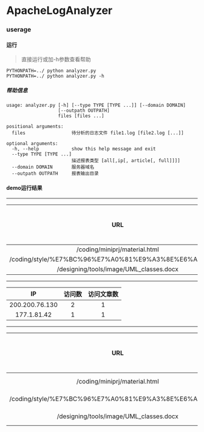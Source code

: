# ApacheLogAnalyzer

### userage
#### 运行
> 直接运行或加-h参数查看帮助
```
PYTHONPATH=../ python analyzer.py
PYTHONPATH=../ python analyzer.py -h
```

##### 帮助信息
```
usage: analyzer.py [-h] [--type TYPE [TYPE ...]] [--domain DOMAIN]
                   [--outpath OUTPATH]
                   files [files ...]

positional arguments:
  files                 待分析的日志文件 file1.log [file2.log [...]]

optional arguments:
  -h, --help            show this help message and exit
  --type TYPE [TYPE ...]
                        描述报表类型 [all[,ip[, article[, full]]]]
  --domain DOMAIN       服务器域名
  --outpath OUTPATH     报表输出目录
```

#### demo运行结果

---- 
|URL|IP|访问次数|
|:---:|:---:|:---:|
|/coding/miniprj/material.html|200.200.76.130|1|
|/coding/style/%E7%BC%96%E7%A0%81%E9%A3%8E%E6%A0%BC.zip|200.200.76.130|1|
|/designing/tools/image/UML_classes.docx|177.1.81.42|1|

----  
|IP|访问数|访问文章数|
|:---:|:---:|:---:|
|200.200.76.130|2|1|
|177.1.81.42|1|1|

----  
|URL|标题|访问人次|访问ip数|
|:---:|:---:|:---:|:---:|
|/coding/miniprj/material.html|Error response|1|1|
|/coding/style/%E7%BC%96%E7%A0%81%E9%A3%8E%E6%A0%BC.zip|Error response|1|1|
|/designing/tools/image/UML_classes.docx|Error response|1|1
